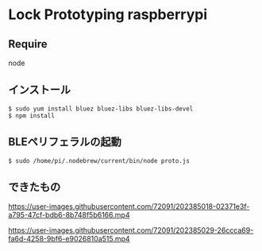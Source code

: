 # Lock Prototyping raspberrypi

## Require

node

## インストール

```
$ sudo yum install bluez bluez-libs bluez-libs-devel
$ npm install
```

## BLEペリフェラルの起動

```
$ sudo /home/pi/.nodebrew/current/bin/node proto.js
```

## できたもの



https://user-images.githubusercontent.com/72091/202385018-02371e3f-a795-47cf-bdb6-8b748f5b6166.mp4



https://user-images.githubusercontent.com/72091/202385029-26ccca69-fa6d-4258-9bf6-e9026810a515.mp4

